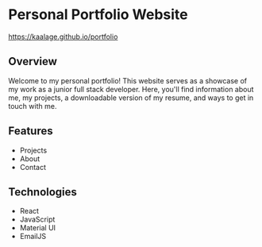 # Personal Portfolio Website
https://kaalage.github.io/portfolio

## Overview

Welcome to my personal portfolio! This website serves as a showcase of my work as a junior full stack developer. Here, you'll find information about me, my projects, a downloadable version of my resume, and ways to get in touch with me.

## Features

- Projects
- About 
- Contact

## Technologies

- React
- JavaScript
- Material UI
- EmailJS
